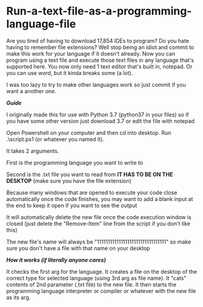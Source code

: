 # Run-a-text-file-as-a-programming-language-file

Are you tired of having to download 17,854 IDEs to program? Do you hate having to remember file extensions? Well stop being an idiot and commit to make this work for your language if it doesn't already. Now you can program using a text file and execute those text files in any language that's supported here. You now only need 1 text editor that's built in, notepad. Or you can use word, but it kinda breaks some (a lot).   


I was too lazy to try to make other languages work so just commit if you want a another one.

***Guide***


I originally made this for use with Python 3.7 (python37 in your files) so if you have some other version just download 3.7 or edit the file with notepad


Open Powershell on your computer and then cd into desktop. Run .\script.ps1 (or whatever you named it).


It takes 2 arguments.


First is the programming language you want to write to


Second is the .txt file you want to read from **IT HAS TO BE ON THE DESKTOP** (make sure you have the file extension)


Because many windows that are opened to execute your code close automatically once the code finishes, you may want to add a blank input at the end to keep it open if you want to see the output


It will automatically delete the new file once the code execution window is closed (just delete the "Remove-Item" line from the script if you don't like this)


The new file's name will always be "11111111111111111111111111111111" so make sure you don't have a file with that name on your desktop


***How it works (if literally anyone cares)***

It checks the first arg for the language.
It creates a file on the desktop of the correct type for selected language (using 3rd arg as file name).
It "cats" contents of 2nd parameter (.txt file) to the new file.
It then starts the programming language interpreter or compiler or whatever with the new file as its arg.
